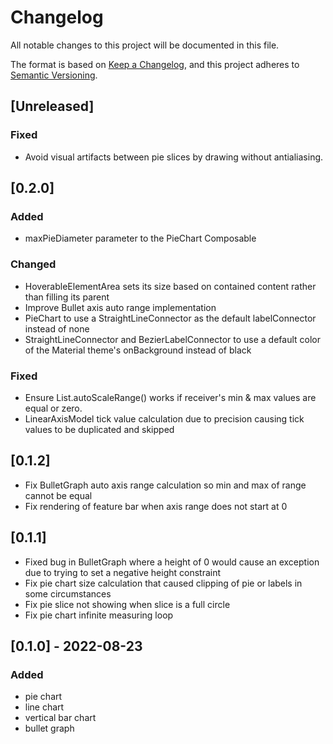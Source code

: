 # Changelog

All notable changes to this project will be documented in this file.

The format is based on [Keep a Changelog](https://keepachangelog.com/en/1.0.0/), and this project adheres
to [Semantic Versioning](https://semver.org/spec/v2.0.0.html).

## [Unreleased]

### Fixed
- Avoid visual artifacts between pie slices by drawing without antialiasing.

## [0.2.0]

### Added

- maxPieDiameter parameter to the PieChart Composable

### Changed

- HoverableElementArea sets its size based on contained content rather than filling its parent
- Improve Bullet axis auto range implementation
- PieChart to use a StraightLineConnector as the default labelConnector instead of none
- StraightLineConnector and BezierLabelConnector to use a default color of the Material theme's onBackground instead of
  black

### Fixed

- Ensure List<Float>.autoScaleRange() works if receiver's min & max values are equal or zero.
- LinearAxisModel tick value calculation due to precision causing tick values to be duplicated and skipped

## [0.1.2]

- Fix BulletGraph auto axis range calculation so min and max of range cannot be equal
- Fix rendering of feature bar when axis range does not start at 0

## [0.1.1]

- Fixed bug in BulletGraph where a height of 0 would cause an exception due to trying to set a negative height
  constraint
- Fix pie chart size calculation that caused clipping of pie or labels in some circumstances
- Fix pie slice not showing when slice is a full circle
- Fix pie chart infinite measuring loop

## [0.1.0] - 2022-08-23

### Added

- pie chart
- line chart
- vertical bar chart
- bullet graph
